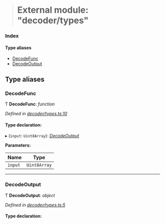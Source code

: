 > # External module: "decoder/types"

### Index

#### Type aliases

* [DecodeFunc](_decoder_types_.md#decodefunc)
* [DecodeOutput](_decoder_types_.md#decodeoutput)

## Type aliases

###  DecodeFunc

Ƭ **DecodeFunc**: *function*

*Defined in [decoder/types.ts:10](https://github.com/polkadot-js/common/blob/e5ab357/packages/util-rlp/src/decoder/types.ts#L10)*

#### Type declaration:

▸ (`input`: `Uint8Array`): *[DecodeOutput](_decoder_types_.md#decodeoutput)*

**Parameters:**

Name | Type |
------ | ------ |
`input` | `Uint8Array` |

___

###  DecodeOutput

Ƭ **DecodeOutput**: *object*

*Defined in [decoder/types.ts:5](https://github.com/polkadot-js/common/blob/e5ab357/packages/util-rlp/src/decoder/types.ts#L5)*

#### Type declaration: